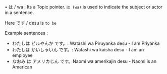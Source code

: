 • は / wa : Its a Topic pointer. `は (wa)` is used to indicate the subject or actor in a sentence.

Here です / desu is  `to be`

Example sentences : 

- わたしは ピルやんか です。: Watashi wa Piruyanka desu - I am Priyanka 
- わたしは かいしゃいん です。: Watashi wa kaisha desu - I am an employee
- なおみ は アメリカじん です。Naomi wa amerikajin desu - Naomi is an American